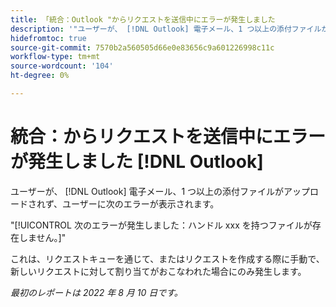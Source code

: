 ```yaml
---
title: 「統合：Outlook "からリクエストを送信中にエラーが発生しました
description: '"ユーザーが、 [!DNL Outlook] 電子メール、1 つ以上の添付ファイルがアップロードされず、ユーザーにエラーが表示される。」'
hidefromtoc: true
source-git-commit: 7570b2a560505d66e0e83656c9a601226998c11c
workflow-type: tm+mt
source-wordcount: '104'
ht-degree: 0%

---
```



# 統合：からリクエストを送信中にエラーが発生しました [!DNL Outlook]

ユーザーが、 [!DNL Outlook] 電子メール、1 つ以上の添付ファイルがアップロードされず、ユーザーに次のエラーが表示されます。

&quot;[!UICONTROL 次のエラーが発生しました：ハンドル xxx を持つファイルが存在しません。]&quot;

これは、リクエストキューを通じて、またはリクエストを作成する際に手動で、新しいリクエストに対して割り当てがおこなわれた場合にのみ発生します。

_最初のレポートは 2022 年 8 月 10 日です。_

